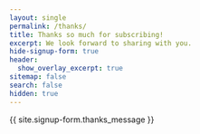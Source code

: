 ```yaml
---
layout: single
permalink: /thanks/
title: Thanks so much for subscribing!
excerpt: We look forward to sharing with you.
hide-signup-form: true
header:
  show_overlay_excerpt: true
sitemap: false
search: false
hidden: true
---
```


{{ site.signup-form.thanks_message }}
